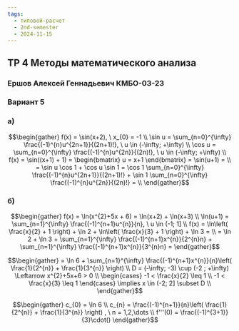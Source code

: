```yaml
---
tags:
  - типовой-расчет
  - 2nd-semester
  - 2024-11-15
---
```


## ТР 4 Методы математического анализа

### Ершов Алексей Геннадьевич КМБО-03-23

### Вариант 5

### а)

$$\begin{gather}
f(x) = \sin(x+2), \ x_{0} = -1 \\
\sin u = \sum_{n=0}^{\infty} \frac{(-1)^{n}u^{2n+1}}{(2n+1)!}, \ u \in (-\infty; +\infty) \\
\cos u = \sum_{n=0}^{\infty} \frac{(-1)^{n}u^{2n}}{(2n)!}, \ u \in (-\infty; +\infty)  \\
f(x) = \sin((x+1) + 1) = \begin{bmatrix}
u = x+1
\end{bmatrix} = \sin(u+1) = \\
= \sin u \cos 1 + \cos u \sin 1 = \cos 1 \sum_{n=0}^{\infty} \frac{(-1)^{n}u^{2n+1}}{(2n+1)!} + \sin 1 \sum_{n=0}^{\infty} \frac{(-1)^{n}u^{2n}}{(2n)!} = \\
\end{gather}$$

### б)

$$\begin{gather}
f(x) = \ln(x^{2}+5x + 6) = \ln(x+2) + \ln(x+3) \\
\ln(u+1) = \sum_{n=1}^{\infty} \frac{(-1)^{n+1}u^{n}}{n}, \ u \in (-1; 1] \\
f(x) = \ln\left( \frac{x}{2} + 1 \right) + \ln 2 + \ln\left( \frac{x}{3} + 1 \right) + \ln 3 = \\ 
= \ln 2 + \ln 3 + \sum_{n=1}^{\infty} \frac{(-1)^{n+1}x^{n}}{2^{n}n} + \sum_{n=1}^{\infty} \frac{(-1)^{n+1}x^{n}}{3^{n}n} = 
\end{gather}$$

$$\begin{gather}
= \ln 6 + \sum_{n=1}^{\infty} \frac{(-1)^{n+1}x^{n}}{n}\left( \frac{1}{2^{n}} + \frac{1}{3^{n}} \right) \\
D = (-\infty; -3) \cup (-2 ; +\infty) \Leftarrow x^{2}+5x+6 > 0 \\
\begin{cases}
-1 < \frac{x}{2} \leq 1 \\
-1 < \frac{x}{3} \leq 1
\end{cases} \implies x \in (-2; 2] \subset D \\
\end{gather}$$

$$\begin{gather}
c_{0} = \ln 6 \\
c_{n} = \frac{(-1)^{n+1}}{n}\left( \frac{1}{2^{n}} + \frac{1}{3^{n}} \right) , \ n = 1,2,\dots \\
f'''(0) = \frac{(-1)^{3+1}}{3}\cdot()
\end{gather}$$